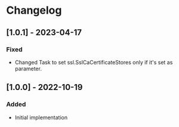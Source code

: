 # Changelog

## [1.0.1] - 2023-04-17
### Fixed
- Changed Task to set ssl.SslCaCertificateStores only if it's set as parameter.

## [1.0.0] - 2022-10-19
### Added
- Initial implementation